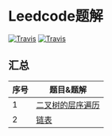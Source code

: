 Leedcode题解
=================================
[![Travis](https://img.shields.io/badge/language-C-red.svg)](https://developer.apple.com/.md)
[![Travis](https://img.shields.io/badge/language-Go-yellow.svg)](https://developer.apple.com/.md)

## 汇总
| 序号 | 题目&题解  
| ---- | ------------------------------------------------------------
| 1    |[二叉树的层序遍历](https://github.com/LinkeLinux/Leetcode/Leetcode-题解-二叉树.md) 
| 2    |[链表](https://github.com/LinkeLinux/Leetcode/Leetcode-题解-链表.md)

